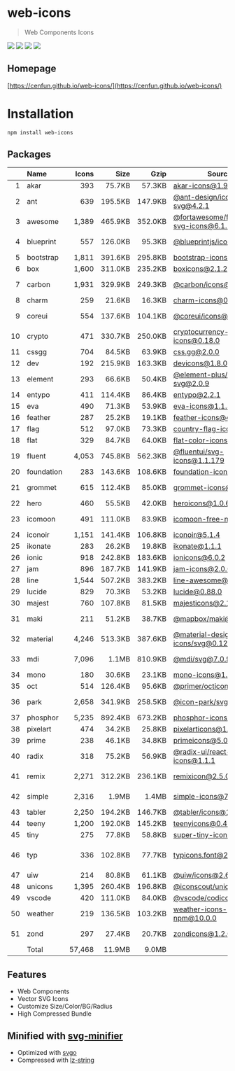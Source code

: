 # web-icons
> Web Components Icons

![](https://img.shields.io/npm/v/web-icons)
![](https://img.shields.io/librariesio/github/cenfun/web-icons)
![](https://img.shields.io/librariesio/dependents/npm/web-icons)
[![](https://badgen.net/npm/dw/web-icons)](https://www.npmjs.com/package/web-icons)

## Homepage
[https://cenfun.github.io/web-icons/](https://cenfun.github.io/web-icons/)

# Installation
```sh
npm install web-icons
```

## Packages
|   |Name|Icons|Size|Gzip|Source|License|
|--:|:---|----:|---:|---:|------|-------|
|  1|akar|  393|75.7KB|57.3KB|[akar-icons@1.9.20](https://github.com/artcoholic/akar-icons)|MIT    |
|  2|ant |  639|195.5KB|147.9KB|[@ant-design/icons-svg@4.2.1](https://github.com/ant-design/ant-design-icons)|MIT    |
|  3|awesome|1,389|465.9KB|352.0KB|[@fortawesome/free-solid-svg-icons@6.1.2](https://github.com/FortAwesome/Font-Awesome)|CC BY 4.0|
|  4|blueprint|  557|126.0KB|95.3KB|[@blueprintjs/icons@4.4.1](https://github.com/palantir/blueprint)|Apache 2.0|
|  5|bootstrap|1,811|391.6KB|295.8KB|[bootstrap-icons@1.9.1](https://github.com/twbs/icons)|MIT    |
|  6|box |1,600|311.0KB|235.2KB|[boxicons@2.1.2](https://github.com/atisawd/boxicons)|MIT    |
|  7|carbon|1,931|329.9KB|249.3KB|[@carbon/icons@11.7.0](https://github.com/carbon-design-system/carbon)|Apache 2.0|
|  8|charm|  259|21.6KB|16.3KB|[charm-icons@0.17.0](https://github.com/jaynewey/charm-icons)|MIT    |
|  9|coreui|  554|137.6KB|104.1KB|[@coreui/icons@2.1.0](https://github.com/coreui/coreui-icons)|CC BY 4.0|
| 10|crypto|  471|330.7KB|250.0KB|[cryptocurrency-icons@0.18.0](https://github.com/spothq/cryptocurrency-icons)|CC0 1.0|
| 11|cssgg|  704|84.5KB|63.9KB|[css.gg@2.0.0](https://github.com/astrit/css.gg)|MIT    |
| 12|dev |  192|215.9KB|163.3KB|[devicons@1.8.0](https://github.com/vorillaz/devicons)|MIT    |
| 13|element|  293|66.6KB|50.4KB|[@element-plus/icons-svg@2.0.9](https://github.com/element-plus/element-plus-icons)|MIT    |
| 14|entypo|  411|114.4KB|86.4KB|[entypo@2.2.1](https://github.com/hypermodules/entypo)|ISC    |
| 15|eva |  490|71.3KB|53.9KB|[eva-icons@1.1.3](https://github.com/akveo/eva-icons)|MIT    |
| 16|feather|  287|25.2KB|19.1KB|[feather-icons@4.29.0](https://github.com/feathericons/feather)|MIT    |
| 17|flag|  512|97.0KB|73.3KB|[country-flag-icons@1.5.5](https://gitlab.com/catamphetamine/country-flag-icons)|MIT    |
| 18|flat|  329|84.7KB|64.0KB|[flat-color-icons@1.1.0](https://github.com/icons8/flat-color-icons)|MIT    |
| 19|fluent|4,053|745.8KB|562.3KB|[@fluentui/svg-icons@1.1.179](https://github.com/microsoft/fluentui-system-icons)|MIT    |
| 20|foundation|  283|143.6KB|108.6KB|[foundation-icons@1.0.1](https://github.com/zurb/foundation-icon-fonts)|MIT    |
| 21|grommet|  615|112.4KB|85.0KB|[grommet-icons@4.7.0](https://github.com/FortAwesome/Font-Awesome)|Apache 2.0|
| 22|hero|  460|55.5KB|42.0KB|[heroicons@1.0.6](https://github.com/tailwindlabs/heroicons)|MIT    |
| 23|icomoon|  491|111.0KB|83.9KB|[icomoon-free-npm@0.0.0](https://github.com/Keyamoon/IcoMoon-Free)|CC BY 4.0|
| 24|iconoir|1,151|141.4KB|106.8KB|[iconoir@5.1.4](https://github.com/lucaburgio/iconoir)|MIT    |
| 25|ikonate|  283|26.2KB|19.8KB|[ikonate@1.1.1](https://github.com/mikolajdobrucki/ikonate)|MIT    |
| 26|ionic|  918|242.8KB|183.6KB|[ionicons@6.0.2](https://github.com/ionic-team/ionicons)|MIT    |
| 27|jam |  896|187.7KB|141.9KB|[jam-icons@2.0.0](https://github.com/michaelampr/jam)|MIT    |
| 28|line|1,544|507.2KB|383.2KB|[line-awesome@1.3.0](https://github.com/icons8/line-awesome)|MIT    |
| 29|lucide|  829|70.3KB|53.2KB|[lucide@0.88.0](https://github.com/lucide-icons/lucide)|ISC    |
| 30|majest|  760|107.8KB|81.5KB|[majesticons@2.1.2](https://github.com/halfmage/majesticons)|MIT    |
| 31|maki|  211|51.2KB|38.7KB|[@mapbox/maki@8.0.0](https://github.com/mapbox/maki)|CC0 1.0|
| 32|material|4,246|513.3KB|387.6KB|[@material-design-icons/svg@0.12.0](https://github.com/marella/material-design-icons)|Apache 2.0|
| 33|mdi |7,096|1.1MB|810.9KB|[@mdi/svg@7.0.96](https://github.com/Templarian/MaterialDesign-SVG)|Apache 2.0|
| 34|mono|  180|30.6KB|23.1KB|[mono-icons@1.3.1](https://github.com/mono-company/mono-icons)|MIT    |
| 35|oct |  514|126.4KB|95.6KB|[@primer/octicons@17.4.1](https://github.com/primer/octicons)|MIT    |
| 36|park|2,658|341.9KB|258.5KB|[@icon-park/svg@1.4.2](https://github.com/bytedance/IconPark)|Apache 2.0|
| 37|phosphor|5,235|892.4KB|673.2KB|[phosphor-icons@1.4.2](https://github.com/phosphor-icons/phosphor-icons)|MIT    |
| 38|pixelart|  474|34.2KB|25.8KB|[pixelarticons@1.7.0](https://github.com/halfmage/pixelarticons)|MIT    |
| 39|prime|  238|46.1KB|34.8KB|[primeicons@5.0.0](https://github.com/primefaces/primeicons)|MIT    |
| 40|radix|  318|75.2KB|56.9KB|[@radix-ui/react-icons@1.1.1](https://github.com/radix-ui/icons)|MIT    |
| 41|remix|2,271|312.2KB|236.1KB|[remixicon@2.5.0](https://github.com/Remix-Design/RemixIcon)|Apache 2.0|
| 42|simple|2,316|1.9MB|1.4MB|[simple-icons@7.7.0](https://github.com/simple-icons/simple-icons)|CC0 1.0|
| 43|tabler|2,250|194.2KB|146.7KB|[@tabler/icons@1.84.0](https://github.com/tabler/tabler-icons)|MIT    |
| 44|teeny|1,200|192.0KB|145.2KB|[teenyicons@0.4.1](https://github.com/teenyicons/teenyicons)|MIT    |
| 45|tiny|  275|77.8KB|58.8KB|[super-tiny-icons@0.4.0](https://github.com/edent/SuperTinyIcons)|MIT    |
| 46|typ |  336|102.8KB|77.7KB|[typicons.font@2.1.2](https://github.com/stephenhutchings/typicons.font)|SIL Open Font|
| 47|uiw |  214|80.8KB|61.1KB|[@uiw/icons@2.6.7](https://github.com/uiwjs/icons)|MIT    |
| 48|unicons|1,395|260.4KB|196.8KB|[@iconscout/unicons@4.0.1](https://github.com/Iconscout/unicons)|MIT    |
| 49|vscode|  420|111.0KB|84.0KB|[@vscode/codicons@0.0.32](https://github.com/microsoft/vscode-codicons)|MIT    |
| 50|weather|  219|136.5KB|103.2KB|[weather-icons-npm@10.0.0](https://github.com/erikflowers/weather-icons)|SIL OFL 1.1|
| 51|zond|  297|27.4KB|20.7KB|[zondicons@1.2.0](https://www.zondicons.com/)|CC BY 4.0|
|   |Total|57,468|11.9MB|9.0MB|      |       |


## Features
* Web Components
* Vector SVG Icons 
* Customize Size/Color/BG/Radius
* High Compressed Bundle


## Minified with [svg-minifier](https://github.com/cenfun/svg-minifier)
* Optimized with [svgo](https://github.com/svg/svgo)
* Compressed with [lz-string](https://github.com/pieroxy/lz-string)